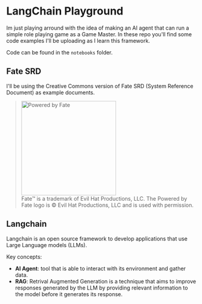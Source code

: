 # LangChain Playground  
Im just playing arround with the idea of making an AI agent that can run a simple role playing game as a Game Master. In these repo you'll find some code examples I'll be uploading as I learn this framework.  

Code can be found in the `notebooks` folder.

## Fate SRD
I'll be using the Creative Commons version of Fate SRD (System Reference Document) as example documents.

> <img src="https://fate-srd.com/_next/static/media/Powered-by-Fate-Final-Light-BG.bf091fab.svg" 
    width="250" 
    alt="Powered by Fate"
/>  
> Fate™ is a trademark of Evil Hat Productions, LLC. The Powered by Fate logo is © Evil Hat Productions, LLC and is used with permission.

## Langchain

Langchain is an open source framework to develop applications that use Large Language models (LLMs).

Key concepts:
- **AI Agent**: tool that is able to interact with its environment and gather data. 
- **RAG**: Retrival Augmented Generation is a technique that aims to improve responses generated by the LLM by providing relevant information to the model before it generates its response.

